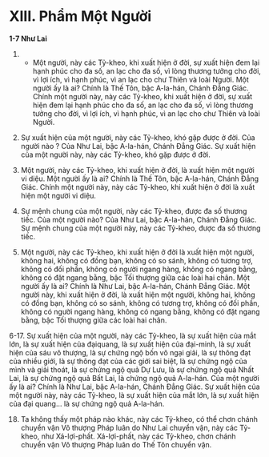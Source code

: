 # XIII. Phẩm Một Người

**1-7 Như Lai**

1. - Một người, này các Tỷ-kheo, khi xuất hiện ở đời, sự xuất hiện đem lại hạnh phúc cho đa số, an lạc
cho đa số, vì lòng thương tưởng cho đời, vì lợi ích, vì hạnh phúc, vì an lạc cho chư Thiên và loài Người.
Một người ấy là ai? Chính là Thế Tôn, bậc A-la-hán, Chánh Ðẳng Giác. Chính một người này, này các
Tỷ-kheo, khi xuất hiện ở đời, sự xuất hiện đem lại hạnh phúc cho đa số, an lạc cho đa số, vì lòng thương
tưởng cho đời, vì lợi ích, vì hạnh phúc, vì an lạc cho chư Thiên và loài Người.

2. Sự xuất hiện của một người, này các Tỷ-kheo, khó gặp được ở đời. Của người nào ? Của Như Lai, bậc
A-la-hán, Chánh Ðẳng Giác. Sự xuất hiện của một người này, này các Tỷ-kheo, khó gặp được ở đời.

3. Một người, này các Tỷ-kheo, khi xuất hiện ở đời, là xuất hiện một người vi diệu. Một người ấy là ai?
Chính là Thế Tôn, bậc A-la-hán, Chánh Ðẳng Giác. Chính một người này, này các Tỷ-kheo, khi xuất
hiện ở đời là xuất hiện một người vi diệu.

4. Sự mệnh chung của một người, này các Tỷ-kheo, được đa số thương tiếc. Của một người nào? Của
Như Lai, bậc A-la-hán, Chánh Ðẳng Giác. Sự mệnh chung của một người này, này các Tỷ-kheo, được
đa số thương tiếc.

5. Một người, này các Tỷ-kheo, khi xuất hiện ở đời là xuất hiện một người, không hai, không có đồng
bạn, không có so sánh, không có tương trợ, không có đối phần, không có người ngang hàng, không có
ngang bằng, không có đặt ngang bằng, bậc Tối thượng giữa các loài hai chân. Một người ấy là ai? Chính
là Như Lai, bậc A-la-hán, Chánh Ðẳng Giác. Một người này, khi xuất hiện ở đời, là xuất hiện một
người, không hai, không có đồng bạn, không có so sánh, không có tương trợ, không có đối phần, không
có người ngang hàng, không có ngang bằng, không có đặt ngang bằng, bậc Tối thượng giữa các loài hai
chân.

6-17. Sự xuất hiện của một người, này các Tỷ-kheo, là sự xuất hiện của mắt lớn, là sự xuất hiện của đạiquang, là sự xuất hiện của đại-minh, là sự xuất hiện của sáu vô thượng, là sự chứng ngộ bốn vô ngại
giải, là sự thông đạt của nhiều giới, là sự thông đạt của các giới sai biệt, là sự chứng ngộ của mình và
giải thoát, là sự chứng ngộ quả Dự Lưu, là sự chứng ngộ quả Nhất Lai, là sự chứng ngộ quả Bất Lai, là
chứng ngộ quả A-la-hán. Của một người ấy là ai? Chính là Như Lai, bậc A-la-hán, Chánh Ðẳng Giác.
Sự xuất hiện của một người này, này các Tỷ-kheo, là sự xuất hiện của mắt lớn, là sự xuất hiện của đại
quang... là sự chứng ngộ quả A-la-hán.

18. Ta không thấy một pháp nào khác, này các Tỷ-kheo, có thể chơn chánh chuyển vận Vô thượng Pháp
luân do Như Lai chuyển vận, này các Tỷ-kheo, như Xá-lợi-phất. Xá-lợi-phất, này các Tỷ-kheo, chơn
chánh chuyển vận Vô thượng Pháp luân do Thế Tôn chuyển vận.

